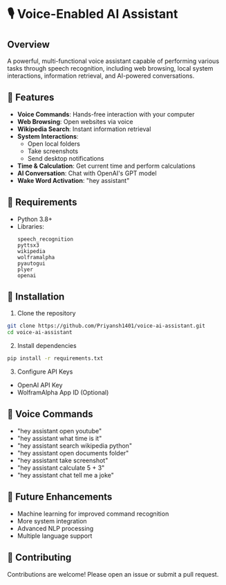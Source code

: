 # 🎙️ Voice-Enabled AI Assistant

## Overview
A powerful, multi-functional voice assistant capable of performing various tasks through speech recognition, including web browsing, local system interactions, information retrieval, and AI-powered conversations.

## 🌟 Features
- **Voice Commands**: Hands-free interaction with your computer
- **Web Browsing**: Open websites via voice
- **Wikipedia Search**: Instant information retrieval
- **System Interactions**:
  - Open local folders
  - Take screenshots
  - Send desktop notifications
- **Time & Calculation**: Get current time and perform calculations
- **AI Conversation**: Chat with OpenAI's GPT model
- **Wake Word Activation**: "hey assistant"

## 🔧 Requirements
- Python 3.8+
- Libraries:
  ```
  speech_recognition
  pyttsx3
  wikipedia
  wolframalpha
  pyautogui
  plyer
  openai
  ```

## 🚀 Installation

1. Clone the repository
```bash
git clone https://github.com/Priyansh1401/voice-ai-assistant.git
cd voice-ai-assistant
```

2. Install dependencies
```bash
pip install -r requirements.txt
```

3. Configure API Keys
- OpenAI API Key
- WolframAlpha App ID (Optional)

## 💬 Voice Commands
- "hey assistant open youtube"
- "hey assistant what time is it"
- "hey assistant search wikipedia python"
- "hey assistant open documents folder"
- "hey assistant take screenshot"
- "hey assistant calculate 5 + 3"
- "hey assistant chat tell me a joke"

## 🔮 Future Enhancements
- Machine learning for improved command recognition
- More system integration
- Advanced NLP processing
- Multiple language support

## 🤝 Contributing
Contributions are welcome! Please open an issue or submit a pull request.
